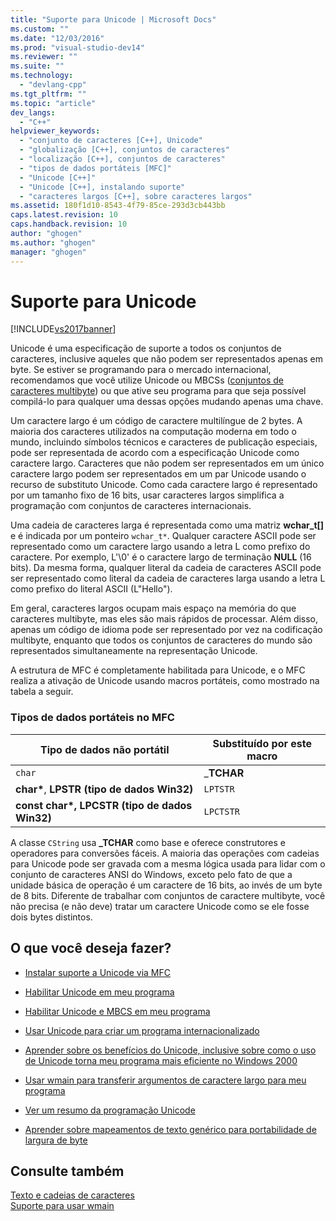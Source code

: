 ```yaml
---
title: "Suporte para Unicode | Microsoft Docs"
ms.custom: ""
ms.date: "12/03/2016"
ms.prod: "visual-studio-dev14"
ms.reviewer: ""
ms.suite: ""
ms.technology: 
  - "devlang-cpp"
ms.tgt_pltfrm: ""
ms.topic: "article"
dev_langs: 
  - "C++"
helpviewer_keywords: 
  - "conjunto de caracteres [C++], Unicode"
  - "globalização [C++], conjuntos de caracteres"
  - "localização [C++], conjuntos de caracteres"
  - "tipos de dados portáteis [MFC]"
  - "Unicode [C++]"
  - "Unicode [C++], instalando suporte"
  - "caracteres largos [C++], sobre caracteres largos"
ms.assetid: 180f1d10-8543-4f79-85ce-293d3cb443bb
caps.latest.revision: 10
caps.handback.revision: 10
author: "ghogen"
ms.author: "ghogen"
manager: "ghogen"
---
```

# Suporte para Unicode
[!INCLUDE[vs2017banner](../assembler/inline/includes/vs2017banner.md)]

Unicode é uma especificação de suporte a todos os conjuntos de caracteres, inclusive aqueles que não podem ser representados apenas em byte.  Se estiver se programando para o mercado internacional, recomendamos que você utilize Unicode ou MBCSs \([conjuntos de caracteres multibyte](../text/support-for-multibyte-character-sets-mbcss.md)\) ou que ative seu programa para que seja possível compilá\-lo para qualquer uma dessas opções mudando apenas uma chave.  
  
 Um caractere largo é um código de caractere multilíngue de 2 bytes.  A maioria dos caracteres utilizados na computação moderna em todo o mundo, incluindo símbolos técnicos e caracteres de publicação especiais, pode ser representada de acordo com a especificação Unicode como caractere largo.  Caracteres que não podem ser representados em um único caractere largo podem ser representados em um par Unicode usando o recurso de substituto Unicode.  Como cada caractere largo é representado por um tamanho fixo de 16 bits, usar caracteres largos simplifica a programação com conjuntos de caracteres internacionais.  
  
 Uma cadeia de caracteres larga é representada como uma matriz **wchar\_t\[\]** e é indicada por um ponteiro `wchar_t*`.  Qualquer caractere ASCII pode ser representado como um caractere largo usando a letra L como prefixo do caractere.  Por exemplo, L'\\0' é o caractere largo de terminação **NULL** \(16 bits\).  Da mesma forma, qualquer literal da cadeia de caracteres ASCII pode ser representado como literal da cadeia de caracteres larga usando a letra L como prefixo do literal ASCII \(L"Hello"\).  
  
 Em geral, caracteres largos ocupam mais espaço na memória do que caracteres multibyte, mas eles são mais rápidos de processar.  Além disso, apenas um código de idioma pode ser representado por vez na codificação multibyte, enquanto que todos os conjuntos de caracteres do mundo são representados simultaneamente na representação Unicode.  
  
 A estrutura de MFC é completamente habilitada para Unicode, e o MFC realiza a ativação de Unicode usando macros portáteis, como mostrado na tabela a seguir.  
  
### Tipos de dados portáteis no MFC  
  
|Tipo de dados não portátil|Substituído por este macro|  
|--------------------------------|--------------------------------|  
|`char`|\_**TCHAR**|  
|**char\***, **LPSTR \(tipo de dados Win32\)**|`LPTSTR`|  
|**const char\*, LPCSTR \(tipo de dados Win32\)**|`LPCTSTR`|  
  
 A classe `CString` usa **\_TCHAR** como base e oferece construtores e operadores para conversões fáceis.  A maioria das operações com cadeias para Unicode pode ser gravada com a mesma lógica usada para lidar com o conjunto de caracteres ANSI do Windows, exceto pelo fato de que a unidade básica de operação é um caractere de 16 bits, ao invés de um byte de 8 bits.  Diferente de trabalhar com conjuntos de caractere multibyte, você não precisa \(e não deve\) tratar um caractere Unicode como se ele fosse dois bytes distintos.  
  
## O que você deseja fazer?  
  
-   [Instalar suporte a Unicode via MFC](../mfc/unicode-in-mfc.md)  
  
-   [Habilitar Unicode em meu programa](../text/international-enabling.md)  
  
-   [Habilitar Unicode e MBCS em meu programa](../text/internationalization-strategies.md)  
  
-   [Usar Unicode para criar um programa internacionalizado](../text/unicode-programming-summary.md)  
  
-   [Aprender sobre os benefícios do Unicode, inclusive sobre como o uso de Unicode torna meu programa mais eficiente no Windows 2000](../text/benefits-of-character-set-portability.md)  
  
-   [Usar wmain para transferir argumentos de caractere largo para meu programa](../text/support-for-using-wmain.md)  
  
-   [Ver um resumo da programação Unicode](../text/unicode-programming-summary.md)  
  
-   [Aprender sobre mapeamentos de texto genérico para portabilidade de largura de byte](../Topic/Generic-Text%20Mappings%20in%20Tchar.h.md)  
  
## Consulte também  
 [Texto e cadeias de caracteres](../text/text-and-strings-in-visual-cpp.md)   
 [Suporte para usar wmain](../text/support-for-using-wmain.md)
